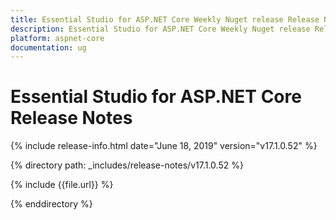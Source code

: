 ```yaml
---
title: Essential Studio for ASP.NET Core Weekly Nuget release Release Notes  
description: Essential Studio for ASP.NET Core Weekly Nuget release Release Notes  
platform: aspnet-core
documentation: ug
---
```


# Essential Studio for ASP.NET Core  Release Notes  

{% include release-info.html date="June 18, 2019"  version="v17.1.0.52" %} 


{% directory path: _includes/release-notes/v17.1.0.52 %}

{% include {{file.url}} %}

{% enddirectory %}